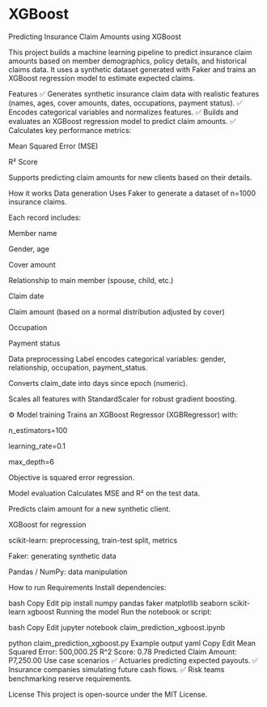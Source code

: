 # XGBoost
 Predicting Insurance Claim Amounts using XGBoost


 This project builds a machine learning pipeline to predict insurance claim amounts based on member demographics, policy details, and historical claims data.
It uses a synthetic dataset generated with Faker and trains an XGBoost regression model to estimate expected claims.

 Features
✅ Generates synthetic insurance claim data with realistic features (names, ages, cover amounts, dates, occupations, payment status).
✅ Encodes categorical variables and normalizes features.
✅ Builds and evaluates an XGBoost regression model to predict claim amounts.
✅ Calculates key performance metrics:

Mean Squared Error (MSE)

R² Score

 Supports predicting claim amounts for new clients based on their details.

 How it works
 Data generation
Uses Faker to generate a dataset of n=1000 insurance claims.

Each record includes:

Member name

Gender, age

Cover amount

Relationship to main member (spouse, child, etc.)

Claim date

Claim amount (based on a normal distribution adjusted by cover)

Occupation

Payment status

 Data preprocessing
Label encodes categorical variables: gender, relationship, occupation, payment_status.

Converts claim_date into days since epoch (numeric).

Scales all features with StandardScaler for robust gradient boosting.

⚙ Model training
Trains an XGBoost Regressor (XGBRegressor) with:

n_estimators=100

learning_rate=0.1

max_depth=6

Objective is squared error regression.

 Model evaluation
Calculates MSE and R² on the test data.

Predicts claim amount for a new synthetic client.


XGBoost for regression

scikit-learn: preprocessing, train-test split, metrics

Faker: generating synthetic data

Pandas / NumPy: data manipulation

 How to run
 Requirements
Install dependencies:

bash
Copy
Edit
pip install numpy pandas faker matplotlib seaborn scikit-learn xgboost
Running the model
Run the notebook or script:

bash
Copy
Edit
jupyter notebook claim_prediction_xgboost.ipynb

python claim_prediction_xgboost.py
 Example output
yaml
Copy
Edit
Mean Squared Error: 500,000.25
R^2 Score: 0.78
Predicted Claim Amount: P7,250.00
 Use case scenarios
✅ Actuaries predicting expected payouts.
✅ Insurance companies simulating future cash flows.
✅ Risk teams benchmarking reserve requirements.

 License
This project is open-source under the MIT License.


